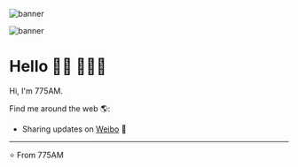 ![banner](https://camo.githubusercontent.com/052fe414203edda9baef8b53fb82e5c451d981f1135ce46e4ae88d4d119745eb/68747470733a2f2f7778342e73696e61696d672e636e2f6d77323030302f63306561653237386779316771786669393378387a6a323075303134356b32312e6a7067)

![banner](https://camo.githubusercontent.com/f67697ae36fa1626dced13a6d110604cb4ad01febce1ae95a33ab9ebc0009ec3/68747470733a2f2f7778322e73696e61696d672e636e2f6c617267652f6330656165323738677931677178666961776531326a323075303132386b317a2e6a7067)

# Hello 👋🏾 👩🏾‍💻

Hi, I'm 775AM. 

Find me around the web 🌎:
- Sharing updates on <a href="https://weibo.com/u/3236618872">Weibo</a> 💼


---
⭐️ From 775AM
